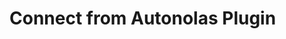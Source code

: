 # Connect from Autonolas Plugin

<figure><img src="../../.gitbook/assets/WIP.png" alt=""><figcaption></figcaption></figure>
